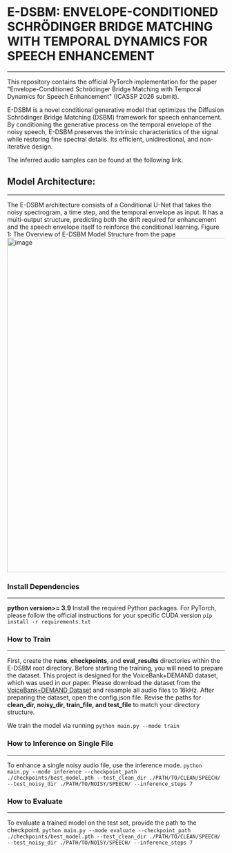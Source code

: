 # E-DSBM: ENVELOPE-CONDITIONED SCHRÖDINGER BRIDGE MATCHING WITH TEMPORAL DYNAMICS FOR SPEECH ENHANCEMENT
-----
This repository contains the official PyTorch implementation for the paper "Envelope-Conditioned Schrödinger Bridge Matching with Temporal Dynamics for Speech Enhancement" (ICASSP 2026 submit).

E-DSBM is a novel conditional generative model that optimizes the Diffusion Schrödinger Bridge Matching (DSBM) framework for speech enhancement. By conditioning the generative process on the temporal envelope of the noisy speech, E-DSBM preserves the intrinsic characteristics of the signal while restoring fine spectral details. Its efficient, unidirectional, and non-iterative design.

The inferred audio samples can be found at the following link. 

## Model Architecture:
----
The E-DSBM architecture consists of a Conditional U-Net that takes the noisy spectrogram, a time step, and the temporal envelope as input. It has a multi-output structure, predicting both the drift required for enhancement and the speech envelope itself to reinforce the conditional learning.
Figure 1: The Overview of E-DSBM Model Structure from the pape
<img width="1601" height="774" alt="image" src="https://github.com/user-attachments/assets/1ca3fe42-5dad-4f77-8e04-e7f901976f83" />



### Install Dependencies
--------
**python version>= 3.9**
Install the required Python packages. For PyTorch, please follow the official instructions for your specific CUDA version
```pip install -r requirements.txt```



### How to Train
--------
First, create the **runs**, **checkpoints**, and **eval_results** directories within the E-DSBM root directory.
Before starting the training, you will need to prepare the dataset. This project is designed for the VoiceBank+DEMAND dataset, which was used in our paper. Please download the dataset from the [VoiceBank+DEMAND Dataset](https://datashare.ed.ac.uk/handle/10283/2791) and resample all audio files to 16kHz.
After preparing the dataset, open the config.json file. Revise the paths for **clean_dir, noisy_dir, train_file, and test_file** to match your directory structure.

We train the model via running
``` python main.py --mode train ```

### How to Inference on Single File
--------
To enhance a single noisy audio file, use the inference mode.
```python main.py --mode inference --checkpoint_path ./checkpoints/best_model.pth --test_clean_dir ./PATH/TO/CLEAN/SPEECH/ --test_noisy_dir ./PATH/TO/NOISY/SPEECH/ --inference_steps 7```


### How to Evaluate
--------
To evaluate a trained model on the test set, provide the path to the checkpoint.
```python main.py --mode evaluate --checkpoint_path ./checkpoints/best_model.pth --test_clean_dir ./PATH/TO/CLEAN/SPEECH/ --test_noisy_dir ./PATH/TO/NOISY/SPEECH/ --inference_steps 7```




